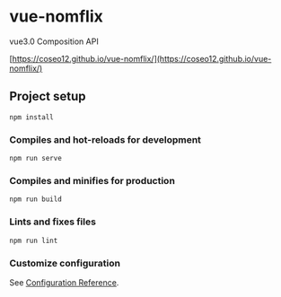 # vue-nomflix

vue3.0 Composition API

[https://coseo12.github.io/vue-nomflix/](https://coseo12.github.io/vue-nomflix/)

## Project setup
```
npm install
```

### Compiles and hot-reloads for development
```
npm run serve
```

### Compiles and minifies for production
```
npm run build
```

### Lints and fixes files
```
npm run lint
```

### Customize configuration
See [Configuration Reference](https://cli.vuejs.org/config/).
